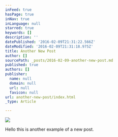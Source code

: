 ```yaml
---
inFeed: true
hasPage: true
inNav: true
inLanguage: null
starred: true
keywords: []
description: ''
datePublished: '2016-02-09T21:31:22.566Z'
dateModified: '2016-02-09T21:31:18.975Z'
title: Another New Post
author: []
sourcePath: _posts/2016-02-09-another-new-post.md
published: true
authors: []
publisher:
  name: null
  domain: null
  url: null
  favicon: null
url: another-new-post/index.html
_type: Article

---
```

![](https://the-grid-user-content.s3-us-west-2.amazonaws.com/51bf0c45-0664-4526-b28f-c8cc91849fd1.JPG)

Hello this is another example of a new post.